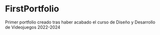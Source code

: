 # FirstPortfolio
Primer portfolio creado tras haber acabado el curso de Diseño y Desarrollo de Videojuegos 2022-2024
